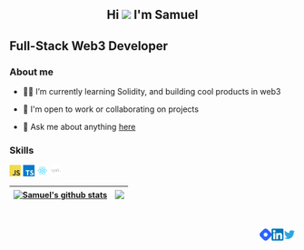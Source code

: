 ## <p align="center"> Hi ![](https://user-images.githubusercontent.com/18350557/176309783-0785949b-9127-417c-8b55-ab5a4333674e.gif) I'm Samuel </p>


## Full-Stack Web3 Developer

### About me

  - 👨‍💻 I’m currently learning Solidity, and building cool products in web3
  
  - 🤝 I'm open to work or collaborating on projects
  
  - 💬 Ask me about anything [here](https://github.com/samueldanso/samueldanso/issues)


### Skills

<code><img height="20" alt="javascript" src="https://raw.githubusercontent.com/github/explore/80688e429a7d4ef2fca1e82350fe8e3517d3494d/topics/javascript/javascript.png"></code>
<code><img height="20" alt="typescript" src="https://raw.githubusercontent.com/github/explore/80688e429a7d4ef2fca1e82350fe8e3517d3494d/topics/typescript/typescript.png"></code>
<code><img height="20" alt="react" src="https://raw.githubusercontent.com/github/explore/80688e429a7d4ef2fca1e82350fe8e3517d3494d/topics/react/react.png"></code>
<code><img height="20" alt="nextjs" src="https://raw.githubusercontent.com/github/explore/80688e429a7d4ef2fca1e82350fe8e3517d3494d/topics/nextjs/nextjs.png"></code>


| <a href="https://github.com/anuraghazra/github-readme-stats"><img align="center" src="https://github-readme-stats.vercel.app/api?username=samueldanso&show_icons=true&include_all_commits=true&theme=buefy&hide_border=true" alt="Samuel's github stats" /></a> | <a href="https://github.com/anuraghazra/github-readme-stats"><img align="center" src="https://github-readme-stats.vercel.app/api/top-langs/?username=samueldanso&layout=compact&theme=buefy&hide_border=true" /></a> |
| ------------- | ------------- |


<br />
<br />

<a href="https://twitter.com/samueldanso">
  <img align="right" alt="Samuel Danso | Twitter" width="21px" src="https://github.com/samueldanso/samueldanso/blob/main/assets/twitter.svg" />
</a>
<a href="https://www.linkedin.com/in/samueldanso">
  <img align="right" alt="Samuel Danso | LinkedIn`" width="21px" src="https://github.com/samueldanso/samueldanso/blob/main/assets/linkedin.png" />
</a> 
<a href="https://samueldanso.hashnode.dev">
  <img align="right" alt="Samuel Danso | Hashnode" width="21px" src="https://github.com/samueldanso/samueldanso/blob/main/assets/hashnode.png" />
</a>